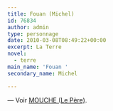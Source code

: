 ```yaml
---
title: Fouan (Michel)
id: 76834
author: admin
type: personnage
date: 2010-03-08T08:49:22+00:00
excerpt: La Terre
novel:
  - terre
main_name: 'Fouan '
secondary_name: Michel

---
```

— Voir [MOUCHE (Le Père)][1].

 [1]: http://